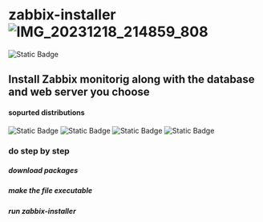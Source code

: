 # zabbix-installer![IMG_20231218_214859_808](https://github.com/IliyaAG/zabbix-installer/assets/123404209/c3aa90a4-3766-4b85-bfc7-1ff51b0392c6)


![Static Badge](https://img.shields.io/badge/status-not_complete-red)
## Install Zabbix monitorig along with the database and web server you choose

#### sopurted distributions

![Static Badge](https://img.shields.io/badge/Alma_linux-%23000000) ![Static Badge](https://img.shields.io/badge/Ubuntu-%23DC5F00) ![Static Badge](https://img.shields.io/badge/CentOS-%23EEEEEE) ![Static Badge](https://img.shields.io/badge/Debian-%23FE0000)

### do step by step

##### download packages

##### make the file executable

##### run zabbix-installer

